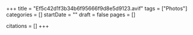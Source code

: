 +++
title = "Ef5c42d1f3b34b6f95666f9d8e5d9123.avif"
tags = ["Photos"]
categories = []
startDate = ""
draft = false
pages = []

citations = []
+++
